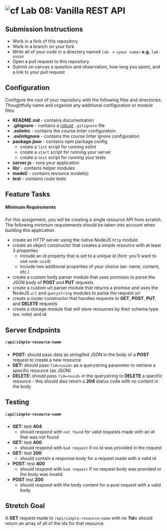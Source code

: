 ![cf](https://i.imgur.com/7v5ASc8.png) Lab 08: Vanilla REST API
======

## Submission Instructions
* Work in a fork of this repository
* Work in a branch on your fork
* Write all of your code in a directory named `lab-` + `<your name>` **e.g.** `lab-susan`
* Open a pull request to this repository
* Submit on canvas a question and observation, how long you spent, and a link to your pull request

## Configuration 
Configure the root of your repository with the following files and directories. Thoughtfully name and organize any additional configuration or module files.
* **README.md** - contains documentation
* **.gitignore** - contains a [robust](http://gitignore.io) `.gitignore` file 
* **.eslintrc** - contains the course linter configuratoin
* **.eslintignore** - contains the course linter ignore configuration
* **package.json** - contains npm package config
  * create a `lint` script for running eslint
  * create a `start` script for running your server
  * create a `test` script for running your tests
* **server.js** - runs your application
* **lib/** - contains helper modules
* **model/** - contains resource model(s)
* **__test__** - contains route tests

## Feature Tasks

##### Minimum Requirements
For this assignment, you will be creating a single resource API from scratch.  The following minimum requirements should be taken into account when building this application.

* create an HTTP server using the native NodeJS `http` module
* create an object constructor that creates a _simple resource_ with at least 3 properties
  * include an id property that is set to a unique id (*hint:* you'll want to use `node-uuid`)
  * include two additional properties of your choice (ex: name, content, etc.)
* create a custom body parser module that uses promises to parse the JSON body of **POST** and **PUT** requests
* create a custom url parser module that returns a promise and uses the NodeJS `url` and `querystring` modules to parse the request url
* create a router constructor that handles requests to **GET**, **POST**, **PUT**, and **DELETE** requests
* create a storage module that will store resources by their schema type (ex: note) and id

## Server Endpoints
##### `/api/simple-resource-name`
* **POST:** should pass data as stringifed JSON in the body of a **POST** request to create a new resource
* **GET:** should pass `?id=<uuid>` as a querystring parameter to retrieve a specific resource (as JSON)
* **DELETE:** should pass `?id=<uuid>` in the querystring to **DELETE** a specific resource - this should also return a **204** status code with no content in the body

## Testing
##### `/api/simple-resource-name`
  * **GET:** test **404**
    * should respond with `not found` for valid requests made with an id that was not found
  * **GET:** test **400**
    * should respond with `bad request` if no id was provided in the request
  * **GET:** test **200**
    * should contain a response body for a request made with a valid id
  * **POST:** test **400**
    * should respond with `bad request` if no request body was provided or the body was invalid
  * **POST** test **200**
    * should respond with the body content for a post request with a valid body

## Stretch Goal
A **GET** request made to `/api/simple-resource-name` with no **?id=** should return an array of all of the ids for that resource.